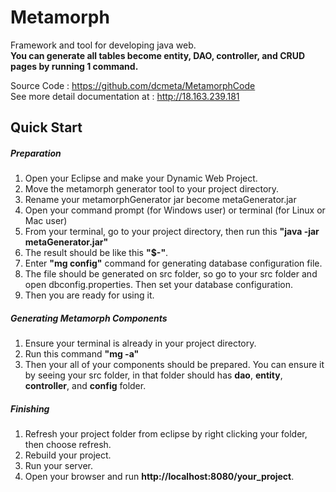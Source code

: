 # Metamorph
Framework and tool for developing java web.<br>
<b>You can generate all tables become entity, DAO, controller, and CRUD pages by running 1 command.</b>

Source Code : https://github.com/dcmeta/MetamorphCode<br>
See more detail documentation at : http://18.163.239.181

<h2>Quick Start</h2>
<h5>Preparation</h5>
<ol>
    <li>Open your Eclipse and make your Dynamic Web Project.</li>
    <li>Move the metamorph generator tool to your project directory.</li>
    <li>Rename your metamorphGenerator jar become metaGenerator.jar</li>
    <li>Open your command prompt (for Windows user) or terminal (for Linux or Mac user)</li>
    <li>From your terminal, go to your project directory, then run this <b>"java -jar metaGenerator.jar"</b></li>
  <li>The result should be like this <b>"$-"</b>.</li>
  <li>Enter <b>"mg config"</b> command for generating database configuration file.</li>
    <li>The file should be generated on src folder, so go to your src folder and open dbconfig.properties. Then set your database configuration.</li>
    <li>Then you are ready for using it.</li>
</ol>

<h5> Generating Metamorph Components </h5>
<ol>
    <li>Ensure your terminal is already in your project directory.</li>
    <li>Run this command <b>"mg -a"</b></li>
    <li>Then your all of your components should be prepared. You can ensure it by seeing your src folder, in that folder should has <b>dao</b>, <b>entity</b>, <b>controller</b>, and <b>config</b> folder.</li>
</ol>

<h5>Finishing</h5>
<ol>
  <li>Refresh your project folder from eclipse by right clicking your folder, then choose refresh.</li>
  <li>Rebuild your project.</li>
  <li>Run your server.</li>
  <li>Open your browser and run <b>http://localhost:8080/your_project</b>.</li>
</ol>
